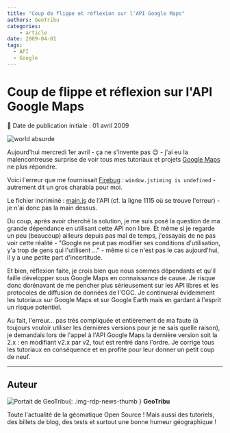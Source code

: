 ```yaml
---
title: "Coup de flippe et réflexion sur l'API Google Maps"
authors: GeoTribu
categories:
    - article
date: 2009-04-01
tags:
  - API
  - Google
---
```


# Coup de flippe et réflexion sur l'API Google Maps

:calendar: Date de publication initiale : 01 avril 2009

![world absurde](https://cdn.geotribu.fr/img/internal/icons-rdp-news/absurde.png)

Aujourd'hui mercredi 1er avril - ça ne s'invente pas :wink: - j'ai eu la malencontreuse surprise de voir tous mes tutoriaux et projets [Google Maps](http://code.google.com/intl/fr/apis/maps/) ne plus répondre.

Voici l'erreur que me fournissait [Firebug](http://getfirebug.com/) : `window.jstiming is undefined` - autrement dit un gros charabia pour moi.

Le fichier incriminé : [main.js](http://maps.google.com/intl/fr_ALL/mapfiles/152d/maps2.api/main.js) de l'API (cf. la ligne 1115 où se trouve l'erreur) - je n'ai donc pas la main dessus.

Du coup, après avoir cherché la solution, je me suis posé la question de ma grande dépendance en utilisant cette API non libre. Et même si je regarde un peu (beaucoup) ailleurs depuis pas mal de temps, j'essayais de ne pas voir cette réalité - "Google ne peut pas modifier ses conditions d'utilisation, y'a trop de gens qui l'utilisent ..." - même si ce n'est pas le cas aujourd'hui, il y a une petite part d'incertitude.

Et bien, réflexion faite, je crois bien que nous sommes dépendants et qu'il faille développer sous Google Maps en connaissance de cause. Je risque donc dorénavant de me pencher plus sérieusement sur les API libres et les protocoles de diffusion de données de l'OGC. Je continuerai évidemment les tutoriaux sur Google Maps et sur Google Earth mais en gardant à l'esprit un risque potentiel.

Au fait, l'erreur... pas très compliquée et entièrement de ma faute (à toujours vouloir utiliser les dernières versions pour je ne sais quelle raison), je demandais lors de l'appel à l'API Google Maps la dernière version soit la 2.x : en modifiant v2.x par v2, tout est rentré dans l'ordre. Je corrige tous les tutoriaux en conséquence et en profite pour leur donner un petit coup de neuf.

----

## Auteur

![Portait de GeoTribu](https://cdn.geotribu.fr/img/internal/charte/geotribu_logo_64x64.png){: .img-rdp-news-thumb }
**GeoTribu**

Toute l'actualité de la géomatique Open Source ! Mais aussi des tutoriels, des billets de blog, des tests et surtout une bonne humeur géographique !

